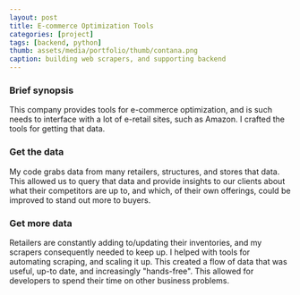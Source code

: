 ```yaml
---
layout: post
title: E-commerce Optimization Tools
categories: [project]
tags: [backend, python]
thumb: assets/media/portfolio/thumb/contana.png
caption: building web scrapers, and supporting backend
---
```


### Brief synopsis
This company provides tools for e-commerce optimization, and is such needs to interface with a lot of e-retail sites, such as Amazon. I crafted the tools for getting that data.

### Get the data
My code grabs data from many retailers, structures, and stores that data. This allowed us to query that data and provide insights to our clients about what their competitors are up to, and which, of their own offerings, could be improved to stand out more to buyers.


### Get more data
Retailers are constantly adding to/updating their inventories, and my scrapers consequently needed to keep up. I helped with tools for automating scraping, and scaling it up. This created a flow of data that was useful, up-to date, and increasingly "hands-free". This allowed for developers to spend their time on other business problems.
